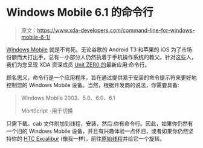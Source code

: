 # Windows Mobile 6.1 的命令行

> 原文：<https://www.xda-developers.com/command-line-for-windows-mobile-6-1/>

[Windows Mobile](http://forum.xda-developers.com/forumdisplay.php?f=522) 就是不肯死。无论谷歌的 Android T3 和苹果的 iOS 为了市场份额而大打出手，总有一小部分人仍然执着于手机操作系统的教父。针对这些人，我们为您呈现 XDA 资深成员 [Unit ZER0 的](http://forum.xda-developers.com/member.php?u=1888907)最新应用:命令行。

顾名思义，命令行是一个应用程序，旨在通过提供易于安装的命令提示符来更好地控制您的 Windows Mobile 设备。当然，根据开发商的说法，你需要具备:

> Windows Mobile 2003、5.0、6.0、6.1
> 
> MortScript -用于切换

只需下载。cab 文件附加到线程，安装，然后:你有命令行。因此，如果你仍然有一个旧的 Windows Mobile 设备，并且有兴趣体验一点怀旧，或者如果你仍然坚持你的 [HTC Excalibur](http://forum.xda-developers.com/forumdisplay.php?f=309) (像我一样)，前往[原始线程](http://forum.xda-developers.com/showthread.php?p=34200748)并给它一个旋转。